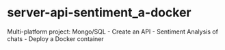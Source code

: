 # server-api-sentiment_a-docker
Multi-platform project: Mongo/SQL - Create an API - Sentiment Analysis of chats - Deploy a Docker container 
